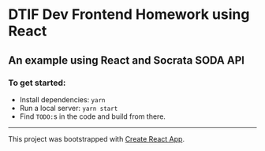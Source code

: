 # DTIF Dev Frontend Homework using React
## An example using React and Socrata SODA API

### To get started:

- Install dependencies: `yarn`
- Run a local server: `yarn start`
- Find `TODO:`s in the code and build from there.

---

This project was bootstrapped with [Create React App](https://github.com/facebookincubator/create-react-app).

